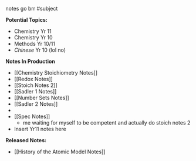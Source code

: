 
notes go brr #subject 

**Potential Topics:**
* Chemistry Yr 11
* Chemistry Yr 10
* Methods Yr 10/11
* *Chinese* Yr 10 (lol no)

**Notes In Production**
* [[Chemistry Stoichiometry Notes]]
* [[Redox Notes]]
* [[Stoich Notes 2]]
* [[Sadler 1 Notes]]
* [[Number Sets Notes]]
* [[Sadler 2 Notes]]
* 
* [[Spec Notes]]
	* me waiting for myself to be competent and actually do stoich notes 2
* Insert Yr11 notes here


**Released Notes:**
* [[History of the Atomic Model Notes]]


